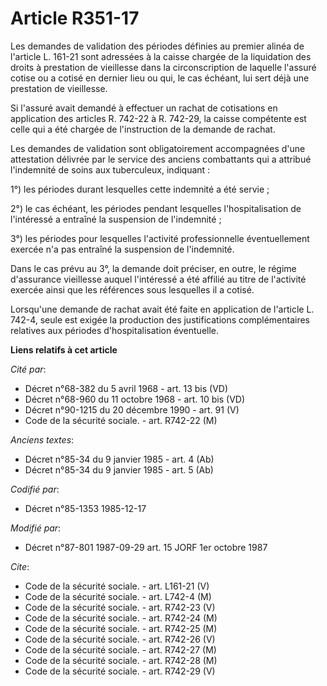 # Article R351-17

Les demandes de validation des périodes définies au premier alinéa de l'article L. 161-21 sont adressées à la caisse chargée
de la liquidation des droits à prestation de vieillesse dans la circonscription de laquelle l'assuré cotise ou a cotisé en
dernier lieu ou qui, le cas échéant, lui sert déjà une prestation de vieillesse.

Si l'assuré avait demandé à effectuer un rachat de cotisations en application des articles R. 742-22 à R. 742-29, la caisse
compétente est celle qui a été chargée de l'instruction de la demande de rachat.

Les demandes de validation sont obligatoirement accompagnées d'une attestation délivrée par le service des anciens
combattants qui a attribué l'indemnité de soins aux tuberculeux, indiquant :

1°) les périodes durant lesquelles cette indemnité a été servie ;

2°) le cas échéant, les périodes pendant lesquelles l'hospitalisation de l'intéressé a entraîné la suspension de
l'indemnité ;

3°) les périodes pour lesquelles l'activité professionnelle éventuellement exercée n'a pas entraîné la suspension de
l'indemnité.

Dans le cas prévu au 3°, la demande doit préciser, en outre, le régime d'assurance vieillesse auquel l'intéressé a été
affilié au titre de l'activité exercée ainsi que les références sous lesquelles il a cotisé.

Lorsqu'une demande de rachat avait été faite en application de l'article L. 742-4, seule est exigée la production des
justifications complémentaires relatives aux périodes d'hospitalisation éventuelle.

**Liens relatifs à cet article**

_Cité par_:

  - Décret n°68-382 du 5 avril 1968 - art. 13 bis (VD)
  - Décret n°68-960 du 11 octobre 1968 - art. 10 bis (VD)
  - Décret n°90-1215 du 20 décembre 1990 - art. 91 (V)
  - Code de la sécurité sociale. - art. R742-22 (M)

_Anciens textes_:

  - Décret n°85-34 du 9 janvier 1985 - art. 4 (Ab)
  - Décret n°85-34 du 9 janvier 1985 - art. 5 (Ab)

_Codifié par_:

  - Décret n°85-1353 1985-12-17

_Modifié par_:

  - Décret n°87-801 1987-09-29 art. 15 JORF 1er octobre 1987

_Cite_:

  - Code de la sécurité sociale. - art. L161-21 (V)
  - Code de la sécurité sociale. - art. L742-4 (M)
  - Code de la sécurité sociale. - art. R742-23 (V)
  - Code de la sécurité sociale. - art. R742-24 (M)
  - Code de la sécurité sociale. - art. R742-25 (M)
  - Code de la sécurité sociale. - art. R742-26 (V)
  - Code de la sécurité sociale. - art. R742-27 (M)
  - Code de la sécurité sociale. - art. R742-28 (M)
  - Code de la sécurité sociale. - art. R742-29 (V)
